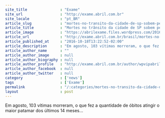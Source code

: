 ```yaml
---
site_title               : "Exame"
site_url                 : "http://exame.abril.com.br"
site_locale              : "pt_BR"
article_slug             : "mortes-no-transito-da-cidade-de-sp-sobem-pela-1a-vez-no-ano"
article_title            : "Mortes no trânsito da cidade de SP sobem pela 1ª vez no ano"
article_image            : "https://abrilexame.files.wordpress.com/2016/10/size_960_16_9_transito-e-corredor-de-onibus-em-sao-paulo.jpg?quality=70&strip=all&w=960"
article_url              : "http://exame.abril.com.br/brasil/mortes-no-transito-da-cidade-de-sp-sobem-pela-1a-vez-no-ano/"
article_published_at     : "2016-10-18T13:22:52-02:00"
article_description      : "Em agosto, 103 vítimas morreram, o que fez a quantidade de óbitos atingir o maior patamar dos últimos 14 meses..."
article_author_name      : ""
article_author_image     : null
article_author_biography : null
article_author_profile   : "http://exame.abril.com.br/author/wpvipabril/"
article_author_facebook  : null
article_author_twitter   : null
category                 : ['news']
tags                     : ['Exame']
permalink                : "/:categories/mortes-no-transito-da-cidade-de-sp-sobem-pela-1a-vez-no-ano/"
layout                   : post
---
```


Em agosto, 103 vítimas morreram, o que fez a quantidade de óbitos atingir o maior patamar dos últimos 14 meses...
